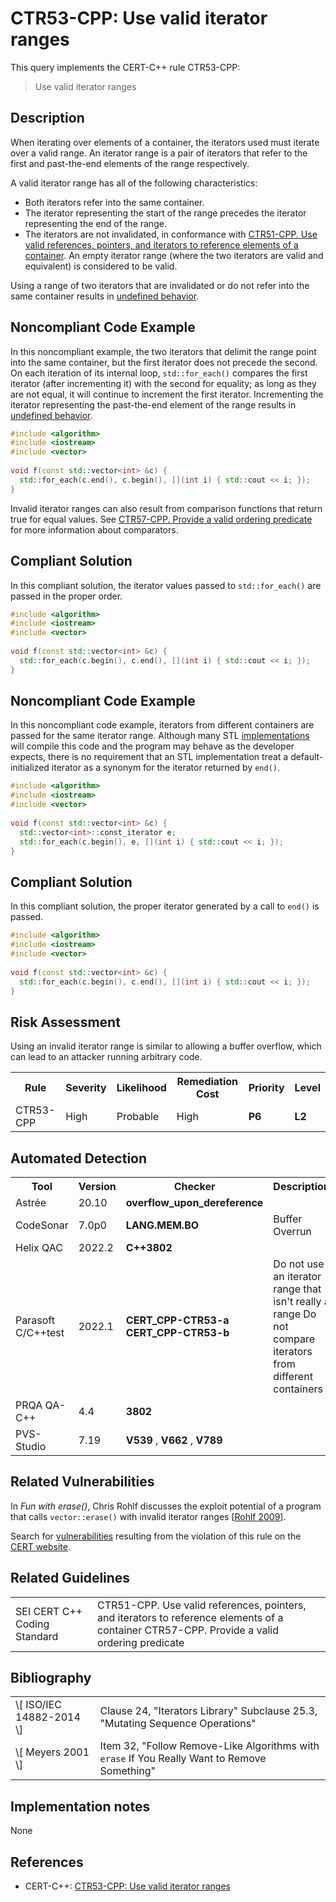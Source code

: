 # CTR53-CPP: Use valid iterator ranges

This query implements the CERT-C++ rule CTR53-CPP:

> Use valid iterator ranges


## Description

When iterating over elements of a container, the iterators used must iterate over a valid range. An iterator range is a pair of iterators that refer to the first and past-the-end elements of the range respectively.

A valid iterator range has all of the following characteristics:

* Both iterators refer into the same container.
* The iterator representing the start of the range precedes the iterator representing the end of the range.
* The iterators are not invalidated, in conformance with [CTR51-CPP. Use valid references, pointers, and iterators to reference elements of a container](https://wiki.sei.cmu.edu/confluence/display/cplusplus/CTR51-CPP.+Use+valid+references%2C+pointers%2C+and+iterators+to+reference+elements+of+a+container).
An empty iterator range (where the two iterators are valid and equivalent) is considered to be valid.

Using a range of two iterators that are invalidated or do not refer into the same container results in [undefined behavior](https://wiki.sei.cmu.edu/confluence/display/cplusplus/BB.+Definitions#BB.Definitions-undefinedbehavior).

## Noncompliant Code Example

In this noncompliant example, the two iterators that delimit the range point into the same container, but the first iterator does not precede the second. On each iteration of its internal loop, `std::for_each()` compares the first iterator (after incrementing it) with the second for equality; as long as they are not equal, it will continue to increment the first iterator. Incrementing the iterator representing the past-the-end element of the range results in [undefined behavior](https://wiki.sei.cmu.edu/confluence/display/cplusplus/BB.+Definitions#BB.Definitions-undefinedbehavior).

```cpp
#include <algorithm>
#include <iostream>
#include <vector>
 
void f(const std::vector<int> &c) {
  std::for_each(c.end(), c.begin(), [](int i) { std::cout << i; });
}
```
Invalid iterator ranges can also result from comparison functions that return true for equal values. See [CTR57-CPP. Provide a valid ordering predicate](https://wiki.sei.cmu.edu/confluence/display/cplusplus/CTR57-CPP.+Provide+a+valid+ordering+predicate) for more information about comparators.

## Compliant Solution

In this compliant solution, the iterator values passed to `std::for_each()` are passed in the proper order.

```cpp
#include <algorithm>
#include <iostream>
#include <vector>
 
void f(const std::vector<int> &c) {
  std::for_each(c.begin(), c.end(), [](int i) { std::cout << i; });
}
```

## Noncompliant Code Example

In this noncompliant code example, iterators from different containers are passed for the same iterator range. Although many STL [implementations](https://wiki.sei.cmu.edu/confluence/display/cplusplus/BB.+Definitions) will compile this code and the program may behave as the developer expects, there is no requirement that an STL implementation treat a default-initialized iterator as a synonym for the iterator returned by `end()`.

```cpp
#include <algorithm>
#include <iostream>
#include <vector>
 
void f(const std::vector<int> &c) {
  std::vector<int>::const_iterator e;
  std::for_each(c.begin(), e, [](int i) { std::cout << i; });
}
```

## Compliant Solution

In this compliant solution, the proper iterator generated by a call to `end()` is passed.

```cpp
#include <algorithm>
#include <iostream>
#include <vector>
 
void f(const std::vector<int> &c) {
  std::for_each(c.begin(), c.end(), [](int i) { std::cout << i; });
}

```

## Risk Assessment

Using an invalid iterator range is similar to allowing a buffer overflow, which can lead to an attacker running arbitrary code.

<table> <tbody> <tr> <th> Rule </th> <th> Severity </th> <th> Likelihood </th> <th> Remediation Cost </th> <th> Priority </th> <th> Level </th> </tr> <tr> <td> CTR53-CPP </td> <td> High </td> <td> Probable </td> <td> High </td> <td> <strong>P6</strong> </td> <td> <strong>L2</strong> </td> </tr> </tbody> </table>


## Automated Detection

<table> <tbody> <tr> <th> Tool </th> <th> Version </th> <th> Checker </th> <th> Description </th> </tr> <tr> <td> <a> Astrée </a> </td> <td> 20.10 </td> <td> <strong>overflow_upon_dereference</strong> </td> <td> </td> </tr> <tr> <td> <a> CodeSonar </a> </td> <td> 7.0p0 </td> <td> <strong>LANG.MEM.BO</strong> </td> <td> Buffer Overrun </td> </tr> <tr> <td> <a> Helix QAC </a> </td> <td> 2022.2 </td> <td> <strong>C++3802</strong> </td> <td> </td> </tr> <tr> <td> <a> Parasoft C/C++test </a> </td> <td> 2022.1 </td> <td> <strong>CERT_CPP-CTR53-a</strong> <strong>CERT_CPP-CTR53-b</strong> </td> <td> Do not use an iterator range that isn't really a range Do not compare iterators from different containers </td> </tr> <tr> <td> <a> PRQA QA-C++ </a> </td> <td> 4.4 </td> <td> <strong>3802 </strong> </td> <td> </td> </tr> <tr> <td> <a> PVS-Studio </a> </td> <td> 7.19 </td> <td> <strong>V539<a></a></strong> , <strong>V662<a></a></strong> , <strong><a>V789</a></strong> </td> <td> </td> </tr> </tbody> </table>


## Related Vulnerabilities

In *Fun with erase()*, Chris Rohlf discusses the exploit potential of a program that calls `vector::erase()` with invalid iterator ranges \[[Rohlf 2009](https://wiki.sei.cmu.edu/confluence/display/cplusplus/AA.+Bibliography#AA.Bibliography-rohlf2009)\].

Search for [vulnerabilities](https://wiki.sei.cmu.edu/confluence/display/cplusplus/BB.+Definitions) resulting from the violation of this rule on the [CERT website](https://www.kb.cert.org/vulnotes/bymetric?searchview&query=FIELD+KEYWORDS+contains+CTR53-CPP).

## Related Guidelines

<table> <tbody> <tr> <td> <a> SEI CERT C++ Coding Standard </a> </td> <td> <a> CTR51-CPP. Use valid references, pointers, and iterators to reference elements of a container </a> <a> CTR57-CPP. Provide a valid ordering predicate </a> </td> </tr> </tbody> </table>


## Bibliography

<table> <tbody> <tr> <td> \[ <a> ISO/IEC 14882-2014 </a> \] </td> <td> Clause 24, "Iterators Library" Subclause 25.3, "Mutating Sequence Operations" </td> </tr> <tr> <td> \[ <a> Meyers 2001 </a> \] </td> <td> Item 32, "Follow Remove-Like Algorithms with <code>erase</code> If You Really Want to Remove Something" </td> </tr> </tbody> </table>


## Implementation notes

None

## References

* CERT-C++: [CTR53-CPP: Use valid iterator ranges](https://wiki.sei.cmu.edu/confluence/pages/viewpage.action?pageId=88046682)

